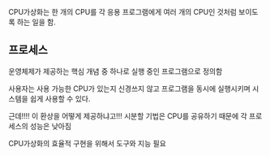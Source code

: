 CPU가상화는 한 개의 CPU를 각 응용 프로그램에게 여러 개의 CPU인 것처럼 보이도록 하는 일을 함.

## 프로세스
운영체제가 제공하는 핵심 개념 중 하나로 실행 중인 프로그램으로 정의함

사용자는 사용 가능한 CPU가 있는지 신경쓰지 않고 프로그램을 동시에 실행시키며 시스템을 쉽게 사용할 수 있다.

근데!!!! 이 환상을 어떻게 제공하냐고!!!
시분할 기법은 CPU를 공유하기 때문에 각 프로세스의 성능은 낮아짐

CPU가상화의 효율적 구현을 위해서 도구와 지능 필요

